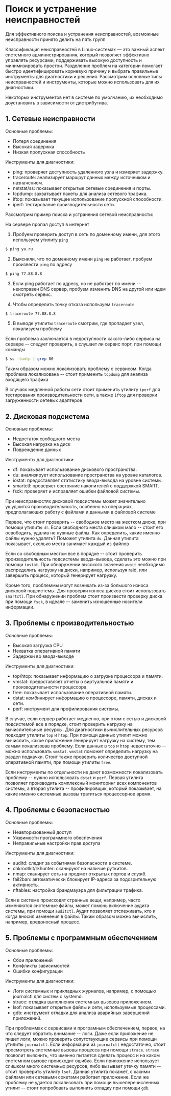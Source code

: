 # Поиск и устранение неисправностей

Для эффективного поиска и устранения неисправностей, возможные неисправности принято делить на пять групп

Классификация неисправностей в Linux-системах — это важный аспект системного администрирования, который позволяет эффективно управлять ресурсами, поддерживать высокую доступность и минимизировать простои. Разделение проблем на категории помогает быстро идентифицировать корневую причину и выбрать правильные инструменты для диагностики и решения. Рассмотрим основные типы неисправностей и инструменты, которые можно использовать для их диагностики.

Некоторых инструментов нет в системе по умолчанию, их необходимо доустановить в зависимости от дистрибутива.

## 1. Сетевые неисправности

Основные проблемы:

- Потеря соединения
- Высокая задержка
- Низкая пропускная способность

Инструменты для диагностики:

- ping: проверяет доступность удаленного узла и измеряет задержку.
- traceroute: анализирует маршрут данных между источником и назначением.
- netstat/ss: показывает открытые сетевые соединения и порты.
- tcpdump: захватывает пакеты для анализа сетевого трафика.
- iftop: показывает текущее использование пропускной способности.
- iperf: тестирование производительности сети.

Рассмотрим пример поиска и устранения сетевой неисправности:

На сервере пропал доступ в интернет

1. Пробуем проверить доступ в сеть по доменному имени, для этого используем утилиту `ping`

```bash
$ ping ya.ru
```

2. Выяснили, что по доменному имени `ping` не работает, пробуем произвести `ping` по адресу

```bash
$ ping 77.88.8.8
```

3. Если ping работает по адресу, но не работает по имени -- неисправен DNS сервер, пробуем изменить DNS на другой или идем смотреть сервис. 

4. Чтобы определить точку отказа используем `traceroute`

```bash
$ traceroute 77.88.8.8
```

5. В выводе утилиты `traceroute` смотрим, где пропадает узел, локализуем проблему

Если проблема заключается в недоступности какого-либо сервиса на сервере -- следует проверить, а слушает ли сервис порт, при помощи команды

```bash
$ ss -tunlp | grep 80
```

Таким образом можно локализовать проблему с сервисом. Когда проблема локализована -- стоит применить `tcpdump` для анализа входящего трафика

В случаях медленной работы сети стоит применить утилиту `iperf` для тестирования производительности сети, а также `iftop` для проверки загруженности сетевых адаптеров

## 2. Дисковая подсистема

Основные проблемы:

- Недостаток свободного места
- Высокая нагрузка на диск
- Повреждение данных

Инструменты для диагностики:

- df: показывает использование дискового пространства.
- du: анализирует использование пространства на уровне каталогов.
- iostat: предоставляет статистику ввода-вывода на уровне системы.
- smartctl: проверяет состояние накопителей с поддержкой SMART.
- fsck: проверяет и исправляет ошибки файловой системы.

При неисправностях дисковой подсистемы может значительно ушудшится производительность, особенно на операциях, предполагающих работу с файлами и данными в файловой системе

Первое, что стоит проверить -- свободное место на жестком диске, при помощи утилиты `df`. Если свободного места слишком мало -- стоит его освободить, удалив не нужные файлы. Как определить, какие именно файлы нужно удалять? Поможет утилита `du`. Данная утилита показывает, сколько места занимает каждый из файлов

Если со свободным местом все в порядке -- стоит проверить производительность подсистемы ввода-вывода, сделать это можно при помощи `iostat`. При обнаружении высокого значения `await` необходимо распределить нагрузку на диски, например, используя raid, или завершить процесс, который генерирует нагрузку.

Кроме того, проблеммы могут возникать из-за большого износа дисковой подсистемы. Для проверки износа дисков стоит использовать `smartctl`. При обнаружении проблем стоит произвести проверку диска при помощи `fsck`, в идеале -- заменить изношенные носители информации.

## 3. Проблемы с производительностью

Основные проблемы:

- Высокая загрузка CPU
- Нехватка оперативной памяти
- Задержки во ввода-выводе

Инструменты для диагностики:

- top/htop: показывает информацию о загрузке процессора и памяти.
- vmstat: предоставляет отчеты о виртуальной памяти и производительности процессора.
- free: показывает использование оперативной памяти.
- dstat: комбинирует информацию о процессоре, памяти, дисках и сети.
- perf: инструмент для профилирования системы.

В случае, если сервер работает медленно, при этом с сетью и дисковой подсистемой все в порядке, стоит проверить нагрузку на вычислительные ресурсы. Для диагностики вычислительных ресурсов подходят утилиты `top` и `htop`. При помощи данных утилит можно вычислить, какое приложение генерирует нагрузку на систему, тем самым локализовав проблему. Если данных в `top` и `htop` недостаточно -- можно использовать `vmstat`. `vmstat` поможет определить нагрузку на раздел подкачки. Стоит также проверить количество доступной оперативной памяти, при помощи утилиты `free`.

Если инструменты по отдельности не дают возможности локализовать проблему -- нужно использовать `dstat` и `perf`. Первая утилита позволяет производить комплексный мониторинг всех компонентов системы, а вторая утилита -- профилировщик, который показывает, на какие именно системные вызовы тратиться процессорное время.

## 4. Проблемы с безопасностью

Основные проблемы:

- Неавторизованный доступ
- Уязвимости программного обеспечения
- Неправильные настройки прав доступа

Инструменты для диагностики:

- auditd: следит за событиями безопасности в системе.
- chkrootkit/rkhunter: сканируют на наличие руткитов.
- nmap: сканирует сеть на предмет открытых портов и служб.
- fail2ban: автоматически блокирует IP-адреса за подозрительную активность.
- nftables: настройка брандмауэра для фильтрации трафика.

Если в системе происходят странные вещи, например, часто изменяются системные файлы, может помочь включение аудита системы, при помощи `auditctl`. Аудит позволяет отслеживать, кто и когда вносил изменения в файлы. Таким образом можно вычислить, например, вредоносный процесс.

## 5. Проблемы с программным обеспечением

Основные проблемы:

- Сбои приложений
- Конфликты зависимостей
- Ошибки конфигурации

Инструменты для диагностики:

- Логи системных и прикладных журналов, например, с помощью journalctl для систем с systemd.
- strace: отладка выполнения системных вызовов приложением.
- lsof: показывает открытые файлы и сети, используемые процессами.
- gdb: инструмент отладки для анализа аварийных завершений приложений.

При проблеммах с сервисами и програмным обеспечением, первое, на что следует обратить внимание -- логи. Даже если приложение не пишет логи, можно проверить сопутствующие сервисы при помощи утилиты `journalctl`. Если информации из `journalctl` недостаточно, стоит просмотреть системные вызовы процесса при помощи `strace`. `strace` позволит выяснить, что именно пытается сделать процесс и на каком системном вызове происходит ошибка. Если приложение использует слишком много системных ресурсов, либо вызывает утечку памяти -- стоит проверить утилиту `lsof`. Данная утилита покажет, с какими файлами или сетевыми сокетами работает приложение.  Если же проблему не удается локализовать при помощи вышеперечисленных утилит -- стоит попробовать выполнить отладку при помощи `gdb`.
